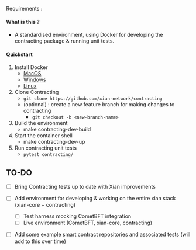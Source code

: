 Requirements : 

#### What is this ?
- A standardised environment, using Docker for developing the contracting package & running unit tests.

#### Quickstart 
1. Install Docker
    - [MacOS](https://docs.docker.com/desktop/install/mac-install/)
    - [Windows](https://docs.docker.com/desktop/install/windows-install/)
    - [Linux](https://docs.docker.com/desktop/install/linux-install/)
2. Clone Contracting
    - `git clone https://github.com/xian-network/contracting`
    - (optional) : create a new feature branch for making changes to contracting
        - `git checkout -b <new-branch-name>`
3. Build the environment
    - make contracting-dev-build
4. Start the container shell
    - make contracting-dev-up
5. Run contracting unit tests
    - `pytest contracting/`

## TO-DO
- [ ] Bring Contracting tests up to date with Xian improvements
- [ ] Add environment for developing & working on the entire xian stack (xian-core + contracting)
    - [ ] Test harness mocking CometBFT integration
    - [ ] Live environment (CometBFT, xian-core, contracting)
- [ ] Add some example smart contract repositories and associated tests (will add to this over time)

